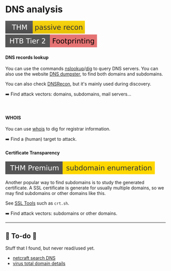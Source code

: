# DNS analysis

[![passiverecon](../../../_badges/thm/passiverecon.svg)](https://tryhackme.com/room/passiverecon)
[![footprinting](../../../_badges/htb/footprinting.svg)](https://academy.hackthebox.com/course/preview/footprinting)

<div class="row row-cols-lg-2"><div>

#### DNS records lookup

You can use the commands [nslookup](/operating-systems/networking/protocols/dns.md#nslookup-ipdomain-lookup)/[dig](/operating-systems/networking/protocols/dns.md#dig-ipdomain-lookup) to query DNS servers. You can also use the website [DNS dumpster](/operating-systems/networking/protocols/dns.md#dnsdumpster-domains-lookup), to find both domains and subdomains.

You can also check [DNSRecon](/cybersecurity/red-team/s2.discovery/tools/dnsrecon.md), but it's mainly used during discovery.

➡️ Find attack vectors: domains, subdomains, mail servers...

<br>

#### WHOIS

You can use [whois](/operating-systems/networking/protocols/dns.md#whois-domain-registrar-data) to dig for registrar information.

➡️ Find a (human) target to attack.
</div><div>

#### Certificate Transparency

[![subdomainenumeration](../../../_badges/thmp/subdomainenumeration.svg)](https://tryhackme.com/room/subdomainenumeration)

Another popular way to find subdomains is to study the generated certificate. A SSL certificate is generate for usually multiple domains, so we may find subdomains or other domains like this.

See [SSL Tools](/operating-systems/networking/protocols/ssl-tls.md#find-certificates-given-a-domain) such as `crt.sh`.

➡️ Find attack vectors: subdomains or other domains. 
</div></div>

<hr class="sep-both">

## 👻 To-do 👻

Stuff that I found, but never read/used yet.

<div class="row row-cols-lg-2"><div>

* [netcraft search DNS](https://searchdns.netcraft.com/)
* [virus total domain details](https://www.virustotal.com/gui/domain/example.com/details)
</div><div>
</div></div>